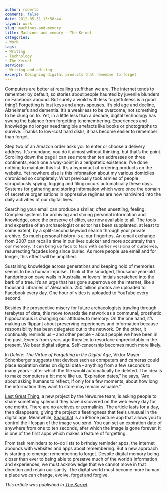 ```yaml
---
author: roberto
comments: false
date: 2012-05-31 13:58:44
layout: work
slug: machines-and-memory
title: Machines and memory – The Kernel
categories:
- Work
tags:
- Writing
- Technology
- The Kernel
services:
- Writing and editing
excerpt: Designing digital products that remember to forget 
---
```


<span class="firstcharacter">C</span>omputers are better at recalling stuff than we are. The internet tends to remember by default, so stories about people haunted by juvenile blunders on Facebook abound. But surely a world with less forgetfulness is a good thing? Forgetting is lost keys and angry spouses. It’s old age and decline, Alzheimer’s and dementia. It’s a weakness to be overcome, not something to be clung on to. Yet, in a little less than a decade, digital technology has swung the balance from forgetting to remembering. Experiences and knowledge no longer need tangible artefacts like books or photographs to survive. Thanks to low-cost hard disks, it has become easier to remember than forget. 

Step two of an Amazon order asks you to enter or choose a delivery address. It’s mundane, you do it almost without thinking, but that’s the point. Scrolling down the page I can see more than ten addresses on three continents, each one a way-point in a peripatetic existence. I’ve done nothing to maintain this list. It’s a byproduct of ordering products on the website. Yet nowhere else is this information about my various domiciles chronicled so completely. What previously took armies of people scrupulously spying, logging and filing occurs automatically these days. Systems for gathering and storing information which were once the domain of secretive organisations in oppressive regimes are now hardwired into the daily activities of our digital lives. 

Searching your email can produce a similar, often unsettling, feeling. Complex systems for archiving and storing personal information and knowledge, once the preserve of elites, are now available to all. The tools and expertise of an archaeologist or editor has been supplanted, at least to some extent, by a split-second keyword search through your private archive. So much personal history is at our fingertips. An email exchange from 2007 can recall a time in our lives quicker and more accurately than our memory. It can bring us face to face with earlier versions of ourselves, resurrecting façades long since buried. As more people use email and for longer, this effect will be amplified. 

Sustaining knowledge across generations and keeping hold of memories seems to be a human impulse. Think of the smudged, thousand-year-old handprints on cave walls in Australia, or lovers’ initials scratched into the bark of a tree. It’s an urge that has gone supernova on the internet, like a thousand Libraries of Alexandria. 250 million photos are uploaded to Facebook every day. One hour of video is uploaded to YouTube every second. 

Besides the prospective misery for future archaeologists trawling through terabytes of data, this move towards the network as a communal, prosthetic hippocampus is changing our attitudes to memory. On the one hand, it’s making us flippant about preserving experiences and information because responsibility has been delegated out to the network. On the other, it continually reminds us – and other people – about people we have been in the past. Events from years ago threaten to resurface unpredictably in the present. We bear digital stigma. Self-censorship becomes much more likely. 

In _Delete: The Virtue of Forgetting in the Digital Age_, Viktor Mayer-Schonberger suggests that devices such as computers and cameras could place expiration dates on digital data – anything from a few seconds to many years – after which the file would automatically be deleted. The idea is to make computers a bit more like us. ”Expiration dates,” he says, “Are about asking humans to reflect, if only for a few moments, about how long the information they want to store may remain valuable.” 

[Last Great Thing](http://lastgreatthing.com/), a new project by the News.me team, is asking people to share something splendid they have discovered on the web every day for one month. There are no archives or permalinks. The article lasts for a day, then disappears, giving the project a fleetingness that feels unusual in the digital age. Meanwhile, [Snapchat](http://www.snapchat.com) is an iPhone picture app that allows you to control the lifespan of the image you send. You can set an expiration date of anywhere from one to ten seconds, after which the image is gone forever. It is one of the first apps which makes a feature of forgetting. 

From task reminders to to-do lists to birthday reminder apps, the internet abounds with websites and apps about remembering. But a new approach is starting to emerge: remembering to forget. Despite digital memory being closer than ever to being able to preserve much of the world’s information and experiences, we must acknowledge that we cannot move in that direction and retain our sanity. The digital world must become more human: a place we can change, evolve, forget and forgive. 

*This article was published in [The Kernel](http://www.kernelmag.com/features/essay/2466/they-must-learn-to-forget/).*
